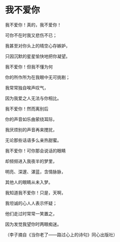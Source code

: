 # 我不爱你

我不爱你！真的，我不爱你！

可你不在时我又悲伤不已；

我甚至对你头上的晴空心存嫉妒，

只因沉默的星星愉快地把你凝望。

我不爱你！但我不懂为何

你的所作所为在我眼中无可挑剔；

我常常独自唉声叹气，

因为我爱之人无法与你相比。

我不爱你！然而离别后

你的声音如乐曲萦绕耳际，

我厌烦别的声音再来搅扰，

无论那些话语多么亲热甜蜜。

我不爱你！可你那会说话的眼睛

却频频进入我夜半的梦里，

明亮、深邃、湛蓝，含情脉脉，

其他人的眼睛从未入梦。

我知道我不爱你！只是，天啊，

我坦诚的心人人表示怀疑；

他们走过时常常一笑置之，

因为发觉我望你时两眼痴迷。

（李子摘自《当你老了——路过心上的诗句》同心出版社）